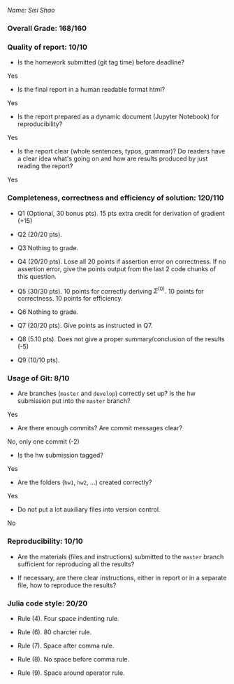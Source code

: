 *Name: Sisi Shao*

### Overall Grade: 168/160

### Quality of report: 10/10

-   Is the homework submitted (git tag time) before deadline? 

Yes

-   Is the final report in a human readable format html? 

Yes

-   Is the report prepared as a dynamic document (Jupyter Notebook) for reproducibility?

Yes

-   Is the report clear (whole sentences, typos, grammar)? Do readers have a clear idea what's going on and how are results produced by just reading the report? 

Yes

### Completeness, correctness and efficiency of solution: 120/110

- Q1 (Optional, 30 bonus pts). 15 pts extra credit for derivation of gradient (+15)

- Q2 (20/20 pts). 

- Q3 Nothing to grade. 

- Q4 (20/20 pts). Lose all 20 points if assertion error on correctness. If no assertion error, give the points output from the last 2 code chunks of this question.

- Q5 (30/30 pts). 10 points for correctly deriving $\Sigma^{(0)}$. 10 points for correctness. 10 points for efficiency.

- Q6 Nothing to grade. 

- Q7 (20/20 pts). Give points as instructed in Q7.

- Q8 (5.10 pts). Does not give a proper summary/conclusion of the results (-5)

- Q9 (10/10 pts).

	    
### Usage of Git: 8/10

- Are branches (`master` and `develop`) correctly set up? Is the hw submission put into the `master` branch?

Yes

- Are there enough commits? Are commit messages clear? 

No, only one commit (-2)
          
- Is the hw submission tagged? 

Yes

- Are the folders (`hw1`, `hw2`, ...) created correctly? 

Yes
  
- Do not put a lot auxiliary files into version control. 

No


### Reproducibility: 10/10

- Are the materials (files and instructions) submitted to the `master` branch sufficient for reproducing all the results? 

- If necessary, are there clear instructions, either in report or in a separate file, how to reproduce the results?

### Julia code style: 20/20

- Rule (4). Four space indenting rule. 

- Rule (6). 80 charcter rule.

- Rule (7). Space after comma rule.

- Rule (8). No space before comma rule.

- Rule (9). Space around operator rule.
